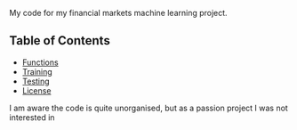 My code for my financial markets machine learning project. 

## Table of Contents

- [Functions](#functions)
- [Training](#main)
- [Testing](#FULLOANDATEST)
- [License](#license)
 

I am aware the code is quite unorganised, but as a passion project I was not interested in
